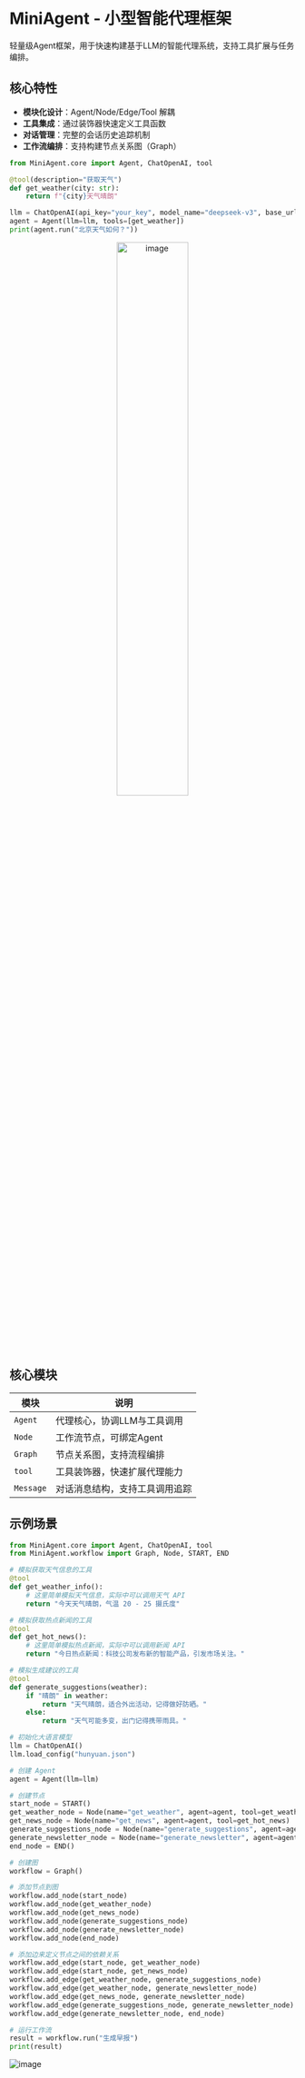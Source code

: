 # MiniAgent - 小型智能代理框架

轻量级Agent框架，用于快速构建基于LLM的智能代理系统，支持工具扩展与任务编排。

## 核心特性

- **模块化设计**：Agent/Node/Edge/Tool 解耦
- **工具集成**：通过装饰器快速定义工具函数
- **对话管理**：完整的会话历史追踪机制
- **工作流编排**：支持构建节点关系图（Graph）

```python
from MiniAgent.core import Agent, ChatOpenAI, tool

@tool(description="获取天气")
def get_weather(city: str):
    return f"{city}天气晴朗"

llm = ChatOpenAI(api_key="your_key", model_name="deepseek-v3", base_url="https://api.deepseek.com/v1")
agent = Agent(llm=llm, tools=[get_weather])
print(agent.run("北京天气如何？"))
```
<div style="text-align: center;">
<img src="https://github.com/user-attachments/assets/7b9d5536-38ca-496b-a65e-60ee927154a0" width="50%" alt="image">
</div>

## 核心模块

| 模块       | 说明                          |
|------------|-----------------------------|
| `Agent`    | 代理核心，协调LLM与工具调用       |
| `Node`     | 工作流节点，可绑定Agent          |
| `Graph`    | 节点关系图，支持流程编排           |
| `tool`     | 工具装饰器，快速扩展代理能力        |
| `Message`  | 对话消息结构，支持工具调用追踪       |

## 示例场景


```python
from MiniAgent.core import Agent, ChatOpenAI, tool
from MiniAgent.workflow import Graph, Node, START, END

# 模拟获取天气信息的工具
@tool
def get_weather_info():
    # 这里简单模拟天气信息，实际中可以调用天气 API
    return "今天天气晴朗，气温 20 - 25 摄氏度"

# 模拟获取热点新闻的工具
@tool
def get_hot_news():
    # 这里简单模拟热点新闻，实际中可以调用新闻 API
    return "今日热点新闻：科技公司发布新的智能产品，引发市场关注。"

# 模拟生成建议的工具
@tool
def generate_suggestions(weather):
    if "晴朗" in weather:
        return "天气晴朗，适合外出活动，记得做好防晒。"
    else:
        return "天气可能多变，出门记得携带雨具。"

# 初始化大语言模型
llm = ChatOpenAI()
llm.load_config("hunyuan.json")

# 创建 Agent
agent = Agent(llm=llm)

# 创建节点
start_node = START()
get_weather_node = Node(name="get_weather", agent=agent, tool=get_weather_info)
get_news_node = Node(name="get_news", agent=agent, tool=get_hot_news)
generate_suggestions_node = Node(name="generate_suggestions", agent=agent, tool=generate_suggestions)
generate_newsletter_node = Node(name="generate_newsletter", agent=agent)
end_node = END()

# 创建图
workflow = Graph()

# 添加节点到图
workflow.add_node(start_node)
workflow.add_node(get_weather_node)
workflow.add_node(get_news_node)
workflow.add_node(generate_suggestions_node)
workflow.add_node(generate_newsletter_node)
workflow.add_node(end_node)

# 添加边来定义节点之间的依赖关系
workflow.add_edge(start_node, get_weather_node)
workflow.add_edge(start_node, get_news_node)
workflow.add_edge(get_weather_node, generate_suggestions_node)
workflow.add_edge(get_weather_node, generate_newsletter_node)
workflow.add_edge(get_news_node, generate_newsletter_node)
workflow.add_edge(generate_suggestions_node, generate_newsletter_node)
workflow.add_edge(generate_newsletter_node, end_node)

# 运行工作流
result = workflow.run("生成早报")
print(result)

```
![image](https://github.com/user-attachments/assets/dd8e32ac-6286-4947-b39a-a345a9ff69d0)
